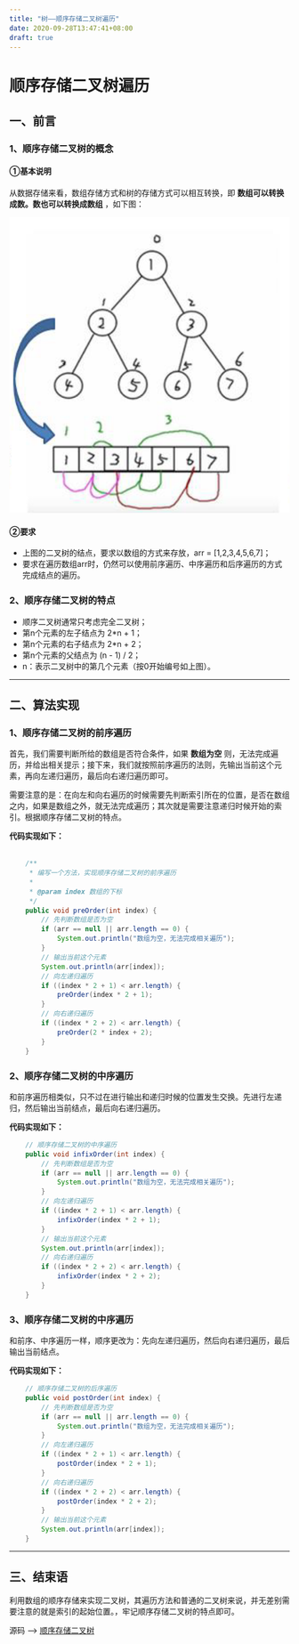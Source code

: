 ```yaml
---
title: "树——顺序存储二叉树遍历"
date: 2020-09-28T13:47:41+08:00
draft: true
---
```


# 顺序存储二叉树遍历

## 一、前言

### 1、顺序存储二叉树的概念

#### ①基本说明

从数据存储来看，数组存储方式和树的存储方式可以相互转换，即 **数组可以转换成数。数也可以转换成数组** ，如下图：

![ArrayBinaryTree](https://github.com/QuakeWang/quakewang.github.io/blob/master/content/imag/ArrayBinaryTree01.png?raw=true)

#### ②要求

-    上图的二叉树的结点，要求以数组的方式来存放，arr = [1,2,3,4,5,6,7]；
-    要求在遍历数组arr时，仍然可以使用前序遍历、中序遍历和后序遍历的方式完成结点的遍历。

### 2、顺序存储二叉树的特点

-    顺序二叉树通常只考虑完全二叉树；
-    第n个元素的左子结点为 2*n + 1；
-    第n个元素的右子结点为 2*n + 2；
-    第n个元素的父结点为 (n - 1) / 2；
-    n：表示二叉树中的第几个元素（按0开始编号如上图）。

---

## 二、算法实现

### 1、顺序存储二叉树的前序遍历

首先，我们需要判断所给的数组是否符合条件，如果 **数组为空** 则，无法完成遍历，并给出相关提示；接下来，我们就按照前序遍历的法则，先输出当前这个元素，再向左递归遍历，最后向右递归遍历即可。

需要注意的是：在向左和向右遍历的时候需要先判断索引所在的位置，是否在数组之内，如果是数组之外，就无法完成遍历；其次就是需要注意递归时候开始的索引。根据顺序存储二叉树的特点。

**代码实现如下：**

```java

    /**
     * 编写一个方法，实现顺序存储二叉树的前序遍历
     *
     * @param index 数组的下标
     */
    public void preOrder(int index) {
        // 先判断数组是否为空
        if (arr == null || arr.length == 0) {
            System.out.println("数组为空，无法完成相关遍历");
        }
        // 输出当前这个元素
        System.out.println(arr[index]);
        // 向左递归遍历
        if ((index * 2 + 1) < arr.length) {
            preOrder(index * 2 + 1);
        }
        // 向右递归遍历
        if ((index * 2 + 2) < arr.length) {
            preOrder(2 * index + 2);
        }
    }
```

### 2、顺序存储二叉树的中序遍历

和前序遍历相类似，只不过在进行输出和递归时候的位置发生交换。先进行左递归，然后输出当前结点，最后向右递归遍历。

**代码实现如下：**

```java
    // 顺序存储二叉树的中序遍历
    public void infixOrder(int index) {
        // 先判断数组是否为空
        if (arr == null || arr.length == 0) {
            System.out.println("数组为空，无法完成相关遍历");
        }
        // 向左递归遍历
        if ((index * 2 + 1) < arr.length) {
            infixOrder(index * 2 + 1);
        }
        // 输出当前这个元素
        System.out.println(arr[index]);
        // 向右递归遍历
        if ((index * 2 + 2) < arr.length) {
            infixOrder(index * 2 + 2);
        }
    }
```

### 3、顺序存储二叉树的中序遍历

和前序、中序遍历一样，顺序更改为：先向左递归遍历，然后向右递归遍历，最后输出当前结点。

**代码实现如下：**

```java
    // 顺序存储二叉树的后序遍历
    public void postOrder(int index) {
        // 先判断数组是否为空
        if (arr == null || arr.length == 0) {
            System.out.println("数组为空，无法完成相关遍历");
        }
        // 向左递归遍历
        if ((index * 2 + 1) < arr.length) {
            postOrder(index * 2 + 1);
        }
        // 向右递归遍历
        if ((index * 2 + 2) < arr.length) {
            postOrder(index * 2 + 2);
        }
        // 输出当前这个元素
        System.out.println(arr[index]);
    }
```

---

## 三、结束语

利用数组的顺序存储来实现二叉树，其遍历方法和普通的二叉树来说，并无差别需要注意的就是索引的起始位置。，牢记顺序存储二叉树的特点即可。

源码 ——> [顺序存储二叉树](https://github.com/QuakeWang/DataStructure/blob/master/src/com/quake/tree/ArrBinaryTreeDemo.java)

 